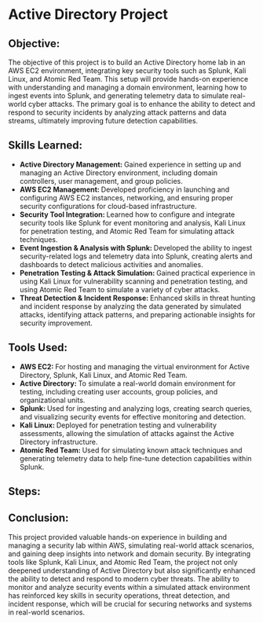 # Active Directory Project
## Objective:
The objective of this project is to build an Active Directory home lab in an AWS EC2 environment, integrating key security tools such as Splunk, Kali Linux, and Atomic Red Team. This setup will provide hands-on experience with understanding and managing a domain environment, learning how to ingest events into Splunk, and generating telemetry data to simulate real-world cyber attacks. The primary goal is to enhance the ability to detect and respond to security incidents by analyzing attack patterns and data streams, ultimately improving future detection capabilities.

## Skills Learned:
- <b> Active Directory Management: </b> Gained experience in setting up and managing an Active Directory environment, including domain controllers, user management, and group policies.
- <b> AWS EC2 Management: </b> Developed proficiency in launching and configuring AWS EC2 instances, networking, and ensuring proper security configurations for cloud-based infrastructure.
- <b> Security Tool Integration: </b> Learned how to configure and integrate security tools like Splunk for event monitoring and analysis, Kali Linux for penetration testing, and Atomic Red Team for simulating attack techniques.
- <b> Event Ingestion & Analysis with Splunk: </b> Developed the ability to ingest security-related logs and telemetry data into Splunk, creating alerts and dashboards to detect malicious activities and anomalies.
- <b> Penetration Testing & Attack Simulation: </b> Gained practical experience in using Kali Linux for vulnerability scanning and penetration testing, and using Atomic Red Team to simulate a variety of cyber attacks.
- <b> Threat Detection & Incident Response: </b> Enhanced skills in threat hunting and incident response by analyzing the data generated by simulated attacks, identifying attack patterns, and preparing actionable insights for security improvement.

## Tools Used:
- <b> AWS EC2: </b> For hosting and managing the virtual environment for Active Directory, Splunk, Kali Linux, and Atomic Red Team.
- <b> Active Directory: </b> To simulate a real-world domain environment for testing, including creating user accounts, group policies, and organizational units.
- <b> Splunk: </b> Used for ingesting and analyzing logs, creating search queries, and visualizing security events for effective monitoring and detection.
- <b> Kali Linux: </b> Deployed for penetration testing and vulnerability assessments, allowing the simulation of attacks against the Active Directory infrastructure.
- <b> Atomic Red Team: </b> Used for simulating known attack techniques and generating telemetry data to help fine-tune detection capabilities within Splunk.

## Steps:


## Conclusion: 
This project provided valuable hands-on experience in building and managing a security lab within AWS, simulating real-world attack scenarios, and gaining deep insights into network and domain security. By integrating tools like Splunk, Kali Linux, and Atomic Red Team, the project not only deepened understanding of Active Directory but also significantly enhanced the ability to detect and respond to modern cyber threats. The ability to monitor and analyze security events within a simulated attack environment has reinforced key skills in security operations, threat detection, and incident response, which will be crucial for securing networks and systems in real-world scenarios.
